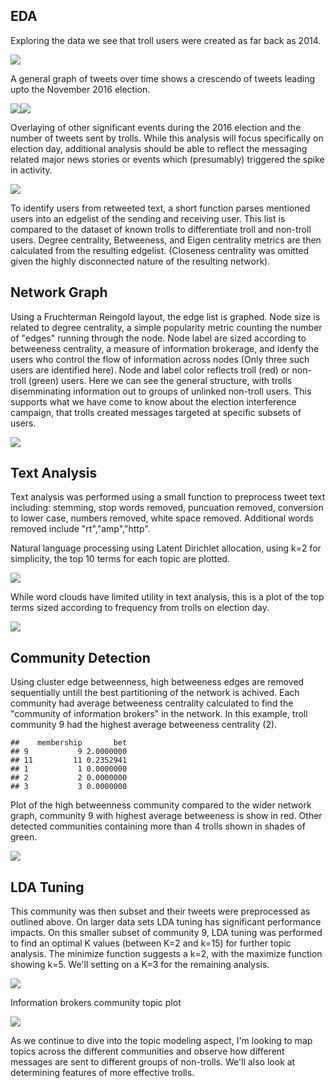 

## EDA

Exploring the data we see that troll users were created as far back as 2014.

![](2016_Election_Tweet_Analysis_files/figure-html/unnamed-chunk-2-1.png)<!-- -->

A general graph of tweets over time shows a crescendo of tweets leading upto the November 2016 election.

![](2016_Election_Tweet_Analysis_files/figure-html/unnamed-chunk-3-1.png)<!-- -->![](2016_Election_Tweet_Analysis_files/figure-html/unnamed-chunk-3-2.png)<!-- -->

Overlaying of other significant events during the 2016 election and the number of tweets sent by trolls. While this analysis will focus specifically on election day, additional analysis should be able to reflect the messaging related major news stories or events which (presumably) triggered the spike in activity. 

![](2016_Election_Tweet_Analysis_files/figure-html/unnamed-chunk-4-1.png)<!-- -->

To identify users from retweeted text, a short function parses mentioned users into an edgelist of the sending and receiving user. This list is compared to the dataset of known trolls to differentiate troll and non-troll users. Degree centrality, Betweeness, and Eigen centrality metrics are then calculated from the resulting edgelist. (Closeness centrality was omitted given the highly disconnected nature of the resulting network).



## Network Graph

Using a Fruchterman Reingold layout, the edge list is graphed. Node size is related to degree centrality, a simple popularity metric counting the number of "edges" running through the node. Node label are sized according to betweeness centrality, a measure of information brokerage, and idenfy the users who control the flow of information across nodes (Only three such users are identified here). Node and label color reflects troll (red) or non-troll (green) users. Here we can see the general structure, with trolls disemminating information out to groups of unlinked non-troll users. This supports what we have come to know about the election interference campaign, that trolls created messages targeted at specific subsets of users. 

![](2016_Election_Tweet_Analysis_files/figure-html/unnamed-chunk-6-1.png)<!-- -->










## Text Analysis

Text analysis was performed using a small function to preprocess tweet text including: stemming, stop words removed, puncuation removed, conversion to lower case, numbers removed, white space removed. Additional words removed include "rt","amp","http". 



Natural language processing using Latent Dirichlet allocation, using k=2 for simplicity, the top 10 terms for each topic are plotted. 



![](2016_Election_Tweet_Analysis_files/figure-html/unnamed-chunk-13-1.png)<!-- -->

While word clouds have limited utility in text analysis, this is a plot of the top terms sized according to frequency from trolls on election day. 

![](2016_Election_Tweet_Analysis_files/figure-html/unnamed-chunk-14-1.png)<!-- -->

## Community Detection

Using cluster edge betweenness, high betweeness edges are removed sequentially untill the best partitioning of the network is achived. Each community had average betweeness centrality calculated to find the "community of information brokers" in the network. In this example, troll community 9 had the highest average betweeness centrality (2).




```
##    membership       bet
## 9           9 2.0000000
## 11         11 0.2352941
## 1           1 0.0000000
## 2           2 0.0000000
## 3           3 0.0000000
```








Plot of the high betweenness community compared to the wider network graph, community 9 with highest average betweeness is show in red. Other detected communities containing more than 4 trolls shown in shades of green.

![](2016_Election_Tweet_Analysis_files/figure-html/unnamed-chunk-19-1.png)<!-- -->


## LDA Tuning

This community was then subset and their tweets were preprocessed as outlined above. On larger data sets LDA tuning has significant performance impacts. On this smaller subset of community 9, LDA tuning was performed to find an optimal K values (between K=2 and k=15) for further topic analysis.
The minimize function suggests a k=2, with the maximize function showing k=5. We'll setting on a K=3 for the remaining analysis.

![](2016_Election_Tweet_Analysis_files/figure-html/unnamed-chunk-20-1.png)<!-- -->



Information brokers community topic plot

![](2016_Election_Tweet_Analysis_files/figure-html/unnamed-chunk-22-1.png)<!-- -->


As we continue to dive into the topic modeling aspect, I'm looking to map topics across the different communities and observe how different messages are sent to different groups of non-trolls. We'll also look at determining features of more effective trolls. 
